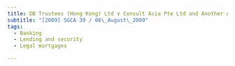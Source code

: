 ```yaml
---
title: DB Trustees (Hong Kong) Ltd v Consult Asia Pte Ltd and Another Appeal
subtitle: "[2009] SGCA 39 / 06\_August\_2009"
tags:
  - Banking
  - Lending and security
  - Legal mortgages

---
```


